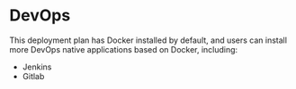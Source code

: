 # DevOps

This deployment plan has Docker installed by default, and users can install more DevOps native applications based on Docker, including:

* Jenkins
* Gitlab
